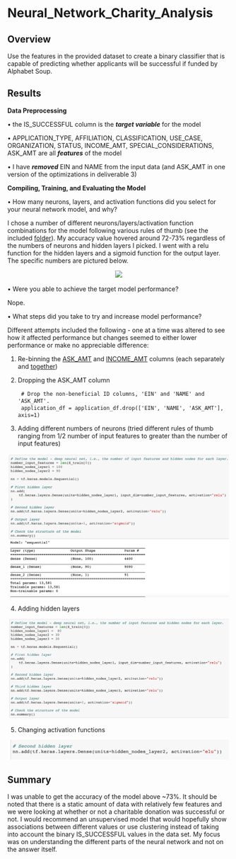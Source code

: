 # Neural_Network_Charity_Analysis
## Overview
Use the features in the provided dataset to create a binary classifier that is capable of predicting whether applicants will be successful if funded by Alphabet Soup.
## Results
**Data Preprocessing**

• the IS_SUCCESSFUL column is the ***target variable*** for the model

• APPLICATION_TYPE, AFFILIATION, CLASSIFICATION, USE_CASE, ORGANIZATION, STATUS, INCOME_AMT, SPECIAL_CONSIDERATIONS, ASK_AMT are all ***features*** of the model

• I have ***removed*** EIN and NAME from the input data (and ASK_AMT in one version of the optimizations in deliverable 3)

**Compiling, Training, and Evaluating the Model**

• How many neurons, layers, and activation functions did you select for your neural network model, and why?

I chose a number of different neurons/layers/activation function combinations for the model following various rules of thumb (see the included [folder](https://github.com/jzebker/Neural_Network_Charity_Analysis/tree/main/Deliverable%203%20Opt)).  My accuracy value hovered around 72-73% regardless of the numbers of neurons and hidden layers I picked.  I went with a relu function for the hidden layers and a sigmoid function for the output layer.  The specific numbers are pictured below.

<p align="center">
  <img src="https://user-images.githubusercontent.com/84994321/138534800-7b8185a6-f8e1-4aa1-b09c-6b1945b6d5ad.png">
</p>

• Were you able to achieve the target model performance?

Nope.

• What steps did you take to try and increase model performance?

Different attempts included the following - one at a time was altered to see how it affected performance but changes seemed to either lower performance or make no appreciable difference:

1) Re-binning the [ASK_AMT](https://github.com/jzebker/Neural_Network_Charity_Analysis/blob/main/Deliverable%203%20Opt/D3Pics/ASK_AMT_bucket.png) and [INCOME_AMT](https://github.com/jzebker/Neural_Network_Charity_Analysis/blob/main/Deliverable%203%20Opt/D3Pics/INCOME_AMT_bucket.png) columns (each separately and [together](https://github.com/jzebker/Neural_Network_Charity_Analysis/blob/main/Deliverable%203%20Opt/AlphabetSoupCharity_Optimization_ASK_AMT_INC_AMT_Bucket.ipynb))

2) Dropping the ASK_AMT column

        # Drop the non-beneficial ID columns, 'EIN' and 'NAME' and 'ASK_AMT'.
        application_df = application_df.drop(['EIN', 'NAME', 'ASK_AMT'], axis=1)

3) Adding different numbers of neurons (tried different rules of thumb ranging from 1/2 number of input features to greater than the number of input features)

<p align="center">
  <img src="https://github.com/jzebker/Neural_Network_Charity_Analysis/blob/main/Deliverable%203%20Opt/D3Pics/Add_Neurons.png?raw=true" width=500>
</p>

4) Adding hidden layers

<p align="center">
  <img src="https://github.com/jzebker/Neural_Network_Charity_Analysis/blob/main/Deliverable%203%20Opt/D3Pics/Add_Hidden_Layer.png?raw=true" width=500>
</p>

5) Changing activation functions

<p align="center">
  <img src="https://github.com/jzebker/Neural_Network_Charity_Analysis/blob/main/Deliverable%203%20Opt/D3Pics/Change_Activation.png?raw=true" width=500>
</p>

## Summary
I was unable to get the accuracy of the model above ~73%.  It should be noted that there is a static amount of data with relatively few features and we were looking at whether or not a charitable donation was successful or not.  I would recommend an unsupervised model that would hopefully show associations between different values or use clustering instead of taking into account the binary IS_SUCCESSFUL values in the data set.  My focus was on understanding the different parts of the neural network and not on the answer itself.

